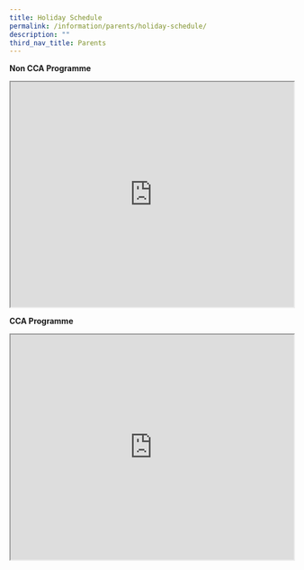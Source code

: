 ```yaml
---
title: Holiday Schedule
permalink: /information/parents/holiday-schedule/
description: ""
third_nav_title: Parents
---
```

<p><strong>Non CCA Programme</strong></p>
<iframe height="400" width="100%" src="https://docs.google.com/spreadsheets/d/e/2PACX-1vRr514Tda3V3Tj73YHI_IoGdpfOF8WU8FdlR4qgNHxX2uj5zlm-TIebbVtDZfVDE0_7Z1Gd_PZc21Ov/pubhtml?gid=0&amp;single=true&amp;widget=true&amp;headers=false"></iframe>
<p><strong>CCA Programme</strong></p>

<iframe height="400" width="100%" src="https://docs.google.com/spreadsheets/d/e/2PACX-1vQmuyPoS_J5ulr1sx5nNY-mhUqvRDUWU9slXtTKW_AqfSBR_Nzg-m4fqGgwVeCjhZK1fVmZ4NmvjZcl/pubhtml?gid=0&amp;single=true&amp;widget=true&amp;headers=false"></iframe>